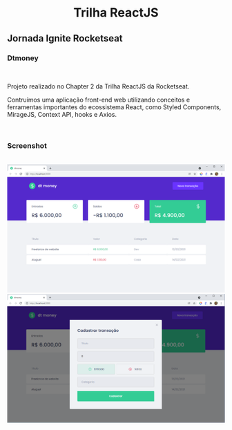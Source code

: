 <h1 align="center">Trilha ReactJS</h1>
<h2>Jornada Ignite Rocketseat</h2>

<div align="left">
    <h3>Dtmoney</h3>
    <br>
    <p>Projeto realizado no Chapter 2 da Trilha ReactJS da Rocketseat.</p>
    <p>Contruímos uma aplicação front-end web utilizando conceitos e ferramentas importantes do ecossistema React, como Styled Components, MirageJS, Context API, hooks e Axios.</p>
    <br>
</div>

<div>
    <h3>Screenshot</h3>
    <br>
    <img src="/src/assets/dtmoney-landpage.png">
    <br>
    <img src="/src/assets/dtmoney-modal.png">
</div>
